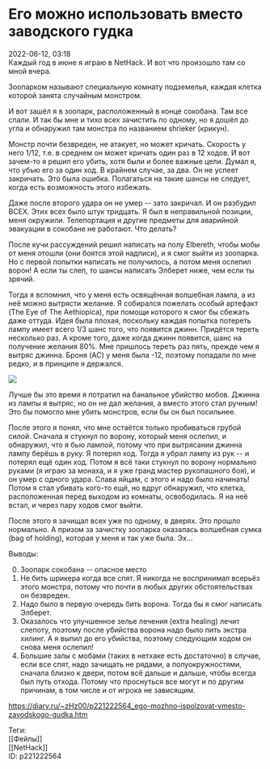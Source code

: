 Его можно использовать вместо заводского гудка
===============================================

   
 2022-06-12, 03:18   
  Каждый год в июне я играю в NetHack. И вот что произошло там со мной вчера.   
   
 Зоопарком называют специальную комнату подземелья, каждая клетка которой занята случайным монстром.   
   
 И вот зашёл я в зоопарк, расположенный в конце сокобана. Там все спали. И так бы мне и тихо всех зачистить по одному, но я дошёл до угла и обнаружил там монстра по названием shrieker (крикун).   
   
 Монстр почти безвреден, не атакует, но может кричать. Скорость у него 1/12, т.е. в среднем он может кричать один раз в 12 ходов. И вот зачем-то я решил его убить, хотя были и более важные цели. Думал я, что убью его за один ход. В крайнем случае, за два. Он не успеет закричать. Это была ошибка. Полагаться на такие шансы не следует, когда есть возможность этого избежать.   
   
 Даже после второго удара он не умер -- зато закричал. И он разбудил ВСЕХ. Этих всех было штук тридцать. Я был в неправильной позиции, меня окружили. Телепортация и другие предметы для аварийной эвакуации в сокобане не работают. Что делать?   
   
 После кучи рассуждений решил написать на полу Elbereth, чтобы мобы от меня отошли (они боятся этой надписи), и я смог выйти из зоопарка. Но с первой попытки написать не получилось, а потом меня ослепил ворон! А если ты слеп, то шансы написать Элберет ниже, чем если ты зрячий.   
   
 Тогда я вспомнил, что у меня есть освящённая волшебная лампа, а из неё можно вытрясти желание. Я собирался пожелать особый артефакт (The Eye of The Aethiopica), при помощи которого я смог бы сбежать даже оттуда. Идея была плохая, поскольку каждая попытка потереть лампу имеет всего 1/3 шанс того, что появится джинн. Придётся тереть несколько раз. А кроме того, даже когда джинн появится, шанс на получение желания 80%. Мне пришлось тереть раз пять, прежде чем я вытряс джинна. Броня (AC) у меня была -12, поэтому попадали по мне редко, и в принципе я держался.   
   
 ![](https://i.yapx.ru/SMTXT.png)   
   
 Лучше бы это время я потратил на банальное убийство мобов. Джинна из лампы я вытряс, но он не дал желания, а вместо этого стал ручным! Это бы помогло мне убить монстров, если бы он был посильнее.   
   
 После этого я понял, что мне остаётся только пробиваться грубой силой. Сначала я стукнул по ворону, который меня ослепил, и обнаружил, что я бью лампой, потому что при вытрясании джинна лампу берёшь в руку. Я потерял ход. Тогда я убрал лампу из рук -- и потерял ещё один ход. Потом я всё таки стукнул по ворону нормально руками (я играю за монаха, и я уже гранд мастер рукопашного боя), и он умер с одного удара. Слава яйцам, с этого и надо было начинать! Потом я стал убивать кого-то ещё, но вдруг обнаружил, что клетка, расположенная перед выходом из комнаты, освободилась. Я на неё встал, и через пару ходов смог выйти.   
   
 После этого я зачищал всех уже по одному, в дверях. Это прошло нормально. А призом за зачистку зоопарка оказалась волшебная сумка (bag of holding), которая у меня и так уже была. Эх...   
   
 Выводы:   
   
 0. Зоопарк сокобана -- опасное место   
 1. Не бить шрикера когда все спят. Я никогда не воспринимал всерьёз этого монстра, потому что почти в любых других обстоятельствах он безвреден.   
 2. Надо было в первую очередь бить ворона. Тогда бы я смог написать Элберет.   
 3. Оказалось что улучшенное зелье лечения (extra healing) лечит слепоту, поэтому после убийства ворона надо было пить экстра хилинг. А я выпил до его убийства, поэтому следующим ходом он снова меня ослепил!   
 4. Большие залы с мобами (таких в нетхаке есть достаточно) в случае, если все спят, надо зачищать не рядами, а полуокружностями, сначала близко к двери, потом всё дальше и дальше, чтобы всегда был путь отхода. Потому что проснуться все могут и по другим причинам, в том числе и от игрока не зависящим.   
    
 <https://diary.ru/~zHz00/p221222564_ego-mozhno-ispolzovat-vmesto-zavodskogo-gudka.htm>   
   
 Теги:   
 [[Фейлы]]   
 [[NetHack]]   
 ID: p221222564